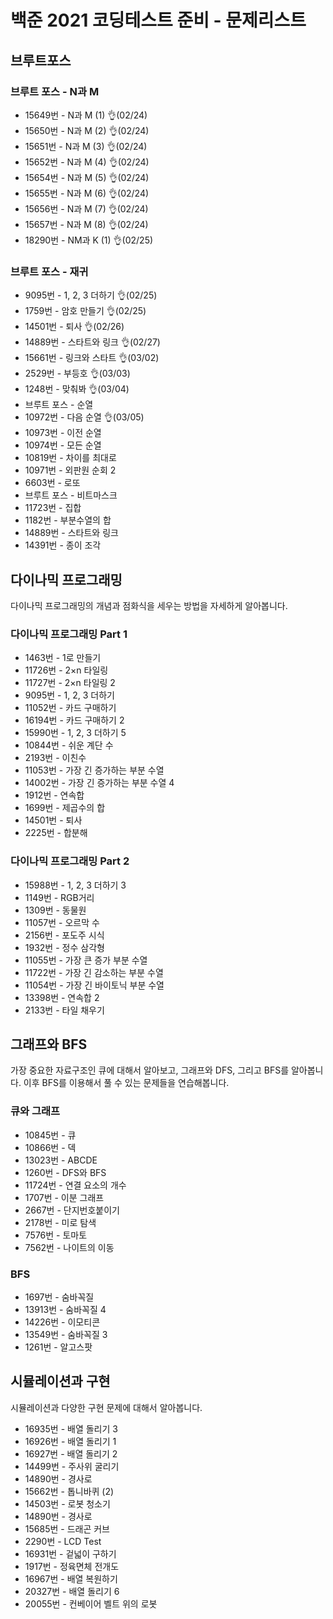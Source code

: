 # 백준 2021 코딩테스트 준비 - 문제리스트

## 브루트포스

### 브루트 포스 - N과 M
- 15649번 - N과 M (1) 👌(02/24)
- 15650번 - N과 M (2) 👌(02/24)
- 15651번 - N과 M (3) 👌(02/24)
- 15652번 - N과 M (4) 👌(02/24)
- 15654번 - N과 M (5) 👌(02/24)
- 15655번 - N과 M (6) 👌(02/24)
- 15656번 - N과 M (7) 👌(02/24)
- 15657번 - N과 M (8) 👌(02/24)
- 18290번 - NM과 K (1) 👌(02/25)

### 브루트 포스 - 재귀
- 9095번 - 1, 2, 3 더하기 👌(02/25)
- 1759번 - 암호 만들기 👌(02/25)
- 14501번 - 퇴사 👌(02/26)
- 14889번 - 스타트와 링크 👌(02/27)
- 15661번 - 링크와 스타트 👌(03/02)
- 2529번 - 부등호 👌(03/03)
- 1248번 - 맞춰봐 👌(03/04)
- 브루트 포스 - 순열
- 10972번 - 다음 순열 👌(03/05)
- 10973번 - 이전 순열
- 10974번 - 모든 순열
- 10819번 - 차이를 최대로
- 10971번 - 외판원 순회 2
- 6603번 - 로또
- 브루트 포스 - 비트마스크
- 11723번 - 집합
- 1182번 - 부분수열의 합
- 14889번 - 스타트와 링크
- 14391번 - 종이 조각


## 다이나믹 프로그래밍
다이나믹 프로그래밍의 개념과 점화식을 세우는 방법을 자세하게 알아봅니다.

### 다이나믹 프로그래밍 Part 1
- 1463번 - 1로 만들기
- 11726번 - 2×n 타일링
- 11727번 - 2×n 타일링 2
- 9095번 - 1, 2, 3 더하기
- 11052번 - 카드 구매하기
- 16194번 - 카드 구매하기 2
- 15990번 - 1, 2, 3 더하기 5
- 10844번 - 쉬운 계단 수
- 2193번 - 이친수
- 11053번 - 가장 긴 증가하는 부분 수열
- 14002번 - 가장 긴 증가하는 부분 수열 4
- 1912번 - 연속합
- 1699번 - 제곱수의 합
- 14501번 - 퇴사
- 2225번 - 합분해

### 다이나믹 프로그래밍 Part 2
- 15988번 - 1, 2, 3 더하기 3
- 1149번 - RGB거리
- 1309번 - 동물원
- 11057번 - 오르막 수
- 2156번 - 포도주 시식
- 1932번 - 정수 삼각형
- 11055번 - 가장 큰 증가 부분 수열
- 11722번 - 가장 긴 감소하는 부분 수열
- 11054번 - 가장 긴 바이토닉 부분 수열
- 13398번 - 연속합 2
- 2133번 - 타일 채우기


## 그래프와 BFS
가장 중요한 자료구조인 큐에 대해서 알아보고, 그래프와 DFS, 그리고 BFS를 알아봅니다. 이후 BFS를 이용해서 풀 수 있는 문제들을 연습해봅니다.

### 큐와 그래프
- 10845번 - 큐
- 10866번 - 덱
- 13023번 - ABCDE
- 1260번 - DFS와 BFS
- 11724번 - 연결 요소의 개수
- 1707번 - 이분 그래프
- 2667번 - 단지번호붙이기
- 2178번 - 미로 탐색
- 7576번 - 토마토
- 7562번 - 나이트의 이동

### BFS
- 1697번 - 숨바꼭질
- 13913번 - 숨바꼭질 4
- 14226번 - 이모티콘
- 13549번 - 숨바꼭질 3
- 1261번 - 알고스팟


## 시뮬레이션과 구현
시뮬레이션과 다양한 구현 문제에 대해서 알아봅니다.

- 16935번 - 배열 돌리기 3
- 16926번 - 배열 돌리기 1
- 16927번 - 배열 돌리기 2
- 14499번 - 주사위 굴리기
- 14890번 - 경사로
- 15662번 - 톱니바퀴 (2)
- 14503번 - 로봇 청소기
- 14890번 - 경사로
- 15685번 - 드래곤 커브
- 2290번 - LCD Test
- 16931번 - 겉넓이 구하기
- 1917번 - 정육면체 전개도
- 16967번 - 배열 복원하기
- 20327번 - 배열 돌리기 6
- 20055번 - 컨베이어 벨트 위의 로봇

